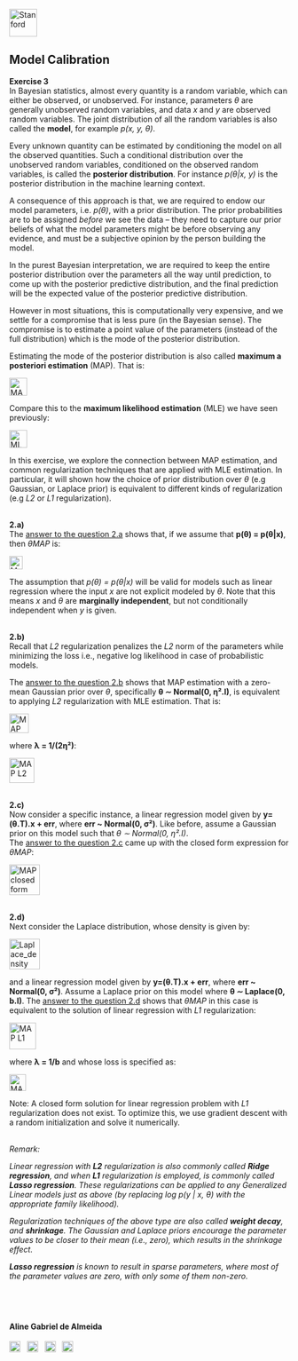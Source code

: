 
<a href="https://i.dlpng.com/static/png/498606_preview.png"><img src="https://i.dlpng.com/static/png/498606_preview.png" title="Stanford" alt="Stanford" height="50"></a>

## Model Calibration
  
**Exercise 3**  
In Bayesian statistics, almost every quantity is a random variable, which can either be observed, or unobserved. For instance, parameters *θ* are generally unobserved random variables, and data *x* and *y* are observed random variables. The joint distribution of all the random variables is also called the **model**, for example *p(x, y, θ)*.  

Every unknown quantity can be estimated by conditioning the model on all the observed quantities. Such a conditional distribution over
the unobserved random variables, conditioned on the observed random variables, is called the **posterior distribution**. For instance *p(θ|x, y)* is the posterior distribution in the machine learning context. 

A consequence of this approach is that, we are required to endow our model parameters, i.e. *p(θ)*, with a prior distribution. The prior probabilities are to be assigned *before* we see the data – they need to capture our prior beliefs of what the model parameters might be before
observing any evidence, and must be a subjective opinion by the person building the model.  

In the purest Bayesian interpretation, we are required to keep the entire posterior distribution over the parameters all the way until prediction, to come up with the posterior predictive distribution, and the final prediction will be the expected value of the posterior predictive distribution.  

However in most situations, this is computationally very expensive, and we settle for a compromise that is less pure (in the Bayesian sense).
The compromise is to estimate a point value of the parameters (instead of the full distribution) which is the mode of the posterior distribution.  

Estimating the mode of the posterior distribution is also called **maximum a posteriori estimation** (MAP). That is:

<a href="https://github.com/AlmeidaAlin3/MachineLearning/blob/master/ProblemSet2/Exercise3/img/MAP.png"><img src="https://github.com/AlmeidaAlin3/MachineLearning/blob/master/ProblemSet2/Exercise3/img/MAP.png" title="MAP" alt="MAP" height="32"></a> 

Compare this to the **maximum likelihood estimation** (MLE) we have seen previously:

<a href="https://github.com/AlmeidaAlin3/MachineLearning/blob/master/ProblemSet2/Exercise3/img/MLE.png"><img src="https://github.com/AlmeidaAlin3/MachineLearning/blob/master/ProblemSet2/Exercise3/img/MLE.png" title="MLE" alt="MLE" height="32"></a> 

In this exercise, we explore the connection between MAP estimation, and common regularization techniques that are applied with MLE estimation. In particular, it will shown how the choice of prior distribution over *θ* (e.g Gaussian, or Laplace prior) is equivalent to different kinds of
regularization (e.g *L2* or *L1* regularization). 

&nbsp;  
**2.a)**  
The [answer to the question 2.a]() shows that, if we assume that **p(θ) = p(θ|x)**, then *θMAP* is:

<a href="https://github.com/AlmeidaAlin3/MachineLearning/blob/master/ProblemSet2/Exercise3/img/MAP_marg_indep.png"><img src="https://github.com/AlmeidaAlin3/MachineLearning/blob/master/ProblemSet2/Exercise3/img/MAP_marg_indep.png" title="MAP for theta and x marginally independent" alt="MAP for theta and x marginally independent" height="24"></a> 

The assumption that *p(θ) = p(θ|x)* will be valid for models such as linear regression where the input *x* are not explicit modeled by *θ*. Note that this means *x* and *θ* are **marginally independent**, but not conditionally independent when *y* is given.  

&nbsp;  
**2.b)**  
Recall that *L2* regularization penalizes the *L2* norm of the parameters while minimizing the loss i.e., negative log likelihood in case of probabilistic models. 

The [answer to the question 2.b]() shows that MAP estimation with a zero-mean Gaussian prior over *θ*, specifically **θ ∼ Normal(0, η².I)**, is equivalent to applying *L2* regularization with MLE estimation. That is:

<a href="https://github.com/AlmeidaAlin3/MachineLearning/blob/master/ProblemSet2/Exercise3/img/MAP_reg1.png"><img src="https://github.com/AlmeidaAlin3/MachineLearning/blob/master/ProblemSet2/Exercise3/img/MAP_reg1.png" title="MAP L2" alt="MAP L2" height="35"></a>  

where **λ = 1/(2η²)**:

<a href="https://github.com/AlmeidaAlin3/MachineLearning/blob/master/ProblemSet2/Exercise3/img/MAP_reg2.png"><img src="https://github.com/AlmeidaAlin3/MachineLearning/blob/master/ProblemSet2/Exercise3/img/MAP_reg2.png" title="MAP L2" alt="MAP L2" height="45"></a> 

&nbsp;  
**2.c)**  
Now consider a specific instance, a linear regression model given by **y=(θ.T).x + err**, where **err ~ Normal(0, σ²)**. Like before, assume a Gaussian prior on this model such that *θ ∼ Normal(0, η².I)*.  
The [answer to the question 2.c]() came up with the closed form expression for *θMAP*:

<a href="https://github.com/AlmeidaAlin3/MachineLearning/blob/master/ProblemSet2/Exercise3/img/MAP_closed_form.png"><img src="https://github.com/AlmeidaAlin3/MachineLearning/blob/master/ProblemSet2/Exercise3/img/MAP_closed_form.png" title="MAP closed form" alt="MAP closed form" height="55"></a> 

&nbsp;  
**2.d)**  
Next consider the Laplace distribution, whose density is given by:

<a href="https://github.com/AlmeidaAlin3/MachineLearning/blob/master/ProblemSet2/Exercise3/img/Laplace_density.png"><img src="https://github.com/AlmeidaAlin3/MachineLearning/blob/master/ProblemSet2/Exercise3/img/Laplace_density.png" title="Laplace_density" alt="Laplace_density" height="55"></a>  

and a linear regression model given by **y=(θ.T).x + err**, where **err ~ Normal(0, σ²)**. Assume a Laplace prior on this model where **θ ∼ Laplace(0, b.I)**.
The [answer to the question 2.d]() shows that *θMAP* in this case is equivalent to the solution of linear regression with *L1* regularization:

<a href="https://github.com/AlmeidaAlin3/MachineLearning/blob/master/ProblemSet2/Exercise3/img/MAP_L1.png"><img src="https://github.com/AlmeidaAlin3/MachineLearning/blob/master/ProblemSet2/Exercise3/img/MAP_L1.png" title="MAP L1" alt="MAP L1" height="48"></a>  

where **λ = 1/b** and whose loss is specified as:


<a href="https://github.com/AlmeidaAlin3/MachineLearning/blob/master/ProblemSet2/Exercise3/img/MAP_L1_loss.png"><img src="https://github.com/AlmeidaAlin3/MachineLearning/blob/master/ProblemSet2/Exercise3/img/MAP_L1_loss.png" title="MAP L1 loss" alt="MAP L1 loss" height="30"></a>  
 
Note: A closed form solution for linear regression problem with *L1* regularization does not exist. To optimize this, we use gradient descent with a random initialization and solve it numerically.

&nbsp;  
*Remark:*  

*Linear regression with **L2** regularization is also commonly called **Ridge regression**, and when **L1** regularization is employed, is commonly called **Lasso regression**. These regularizations can be applied to any Generalized Linear models just as above (by replacing *log p(y | x, θ)* with
the appropriate family likelihood).*  

*Regularization techniques of the above type are also called **weight decay**, and **shrinkage**. The Gaussian and Laplace priors encourage the parameter values to be closer to their mean (i.e., zero), which results in the shrinkage effect.*  
  
***Lasso regression** is known to result in sparse parameters, where most of the parameter values are zero, with only some of them non-zero.*



&nbsp;  
---

#### Aline Gabriel de Almeida  
<a href="https://www.linkedin.com/in/alinegalmeida/"><img src="https://cdn3.iconfinder.com/data/icons/logos-and-brands-adobe/512/201_Linkedin-512.png" title="Linkedin: alinegalmeida" alt="https://www.linkedin.com/in/alinegalmeida/" height="20"></a>
&nbsp; <a href="https://www.kaggle.com/almeidaalin3"><img src="https://cdn3.iconfinder.com/data/icons/logos-and-brands-adobe/512/189_Kaggle-512.png" title="Kaggle: almeidaalin3" alt="https://www.kaggle.com/almeidaalin3" height="20"></a>
&nbsp; <a href="mailto:aline.gabriel.almeida@gmail.com"><img src="https://cdn3.iconfinder.com/data/icons/logos-and-brands-adobe/512/147_Gmail-512.png" title="aline.gabriel.almeida@gmail.com" alt="aline.gabriel.almeida@gmail.com" height="20"></a>
&nbsp; <a href="https://github.com/AlmeidaAlin3/"><img src="https://cdn3.iconfinder.com/data/icons/logos-and-brands-adobe/512/142_Github-512.png" title="Github: AlmeidaAlin3" alt="https://github.com/AlmeidaAlin3/" height="20"></a> 
